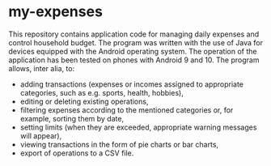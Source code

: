 # my-expenses

This repository contains application code for managing daily expenses and control household budget. The program was written with the use of Java for devices equipped with the Android operating system. The operation of the application has been tested on phones with Android 9 and 10.
The program allows, inter alia, to:
- adding transactions (expenses or incomes assigned to appropriate categories, such as e.g. sports, health, hobbies),
- editing or deleting existing operations,
- filtering expenses according to the mentioned categories or, for example, sorting them by date,
- setting limits (when they are exceeded, appropriate warning messages will appear),
- viewing transactions in the form of pie charts or bar charts,
- export of operations to a CSV file.

